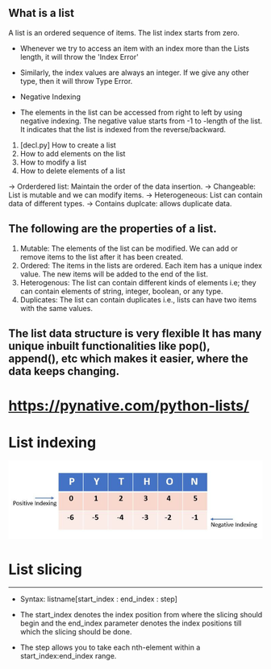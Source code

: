 What is a list
---------------

A list is an ordered sequence of items. The list index starts from zero.

- Whenever we try to access an item with an index more than the Lists length, it will throw the 'Index Error'

- Similarly, the index values are always an integer. If we give any other type, then it will throw Type Error.

- Negative Indexing
* The elements in the list can be accessed from right to left by using negative indexing. The negative value starts from -1 to -length of the list. It indicates that the list is indexed from the reverse/backward.

1. [decl.py] How to create a list
2. How to add elements on the list
3. How to modify a list
4. How to delete elements of a list

-> Orderdered list: Maintain the order of the data insertion.
-> Changeable: List is mutable and we can modify items.
-> Heterogeneous: List can contain data of different types.
-> Contains duplcate: allows duplicate data.

## The following are the properties of a list.

1. Mutable: The elements of the list can be modified. We can add or remove items to the list after it has been created.
2. Ordered: The items in the lists are ordered. Each item has a unique index value. The new items will be added to the end of the list.
3. Heterogenous: The list can contain different kinds of elements i.e; they can contain elements of string, integer, boolean, or any type.
4. Duplicates: The list can contain duplicates i.e., lists can have two items with the same values.

## The list data structure is very flexible It has many unique inbuilt functionalities like pop(), append(), etc which makes it easier, where the data keeps changing.

# https://pynative.com/python-lists/

# List indexing

![alt text](image.png)

# List slicing
--------------

- Syntax: listname[start_index : end_index : step]

- The start_index denotes the index position from where the slicing should begin and the end_index parameter denotes the index positions till which the slicing should be done.

- The step allows you to take each nth-element within a start_index:end_index range.